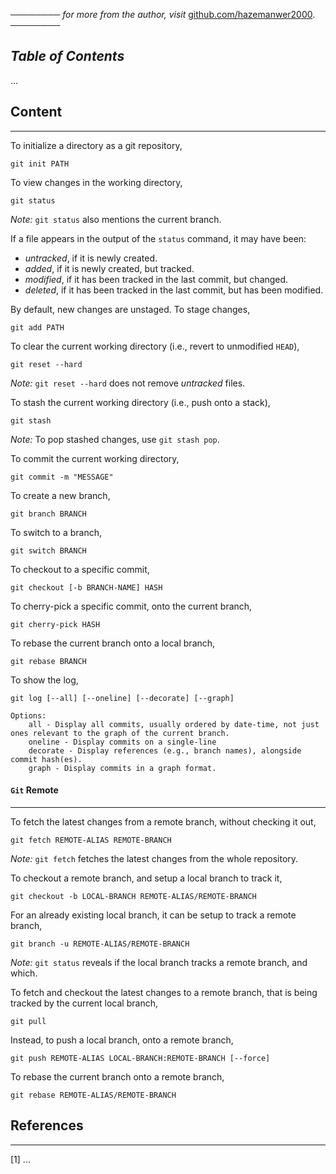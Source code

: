 ──────── *for more from the author, visit* [github.com/hazemanwer2000](https://github.com/hazemanwer2000). ────────
## *Table of Contents*
...
## Content
---
To initialize a directory as a git repository,

```
git init PATH
```

To view changes in the working directory,

```
git status
```

*Note:* `git status` also mentions the current branch.

If a file appears in the output of the `status` command, it may have been:
* *untracked*, if it is newly created.
* *added*, if it is newly created, but tracked.
* *modified*, if it has been tracked in the last commit, but changed.
* *deleted*, if it has been tracked in the last commit, but has been modified.

By default, new changes are unstaged. To stage changes,

```
git add PATH
```

To clear the current working directory (i.e., revert to unmodified `HEAD`),

```
git reset --hard
```

*Note:* `git reset --hard` does not remove *untracked* files.

To stash the current working directory (i.e., push onto a stack),

```
git stash
```

*Note:* To pop stashed changes, use `git stash pop`.

To commit the current working directory,

```
git commit -m "MESSAGE"
```

To create a new branch,

```
git branch BRANCH
```

To switch to a branch,

```
git switch BRANCH
```

To checkout to a specific commit,

```
git checkout [-b BRANCH-NAME] HASH
```

To cherry-pick a specific commit, onto the current branch,

```
git cherry-pick HASH
```

To rebase the current branch onto a local branch,

```
git rebase BRANCH
```

To show the log,

```
git log [--all] [--oneline] [--decorate] [--graph]

Options:
	all - Display all commits, usually ordered by date-time, not just ones relevant to the graph of the current branch.
	oneline - Display commits on a single-line
	decorate - Display references (e.g., branch names), alongside commit hash(es).
	graph - Display commits in a graph format.
```
#### `Git` Remote
---
To fetch the latest changes from a remote branch, without checking it out,

```
git fetch REMOTE-ALIAS REMOTE-BRANCH
```

*Note:* `git fetch` fetches the latest changes from the whole repository.

To checkout a remote branch, and setup a local branch to track it,

```
git checkout -b LOCAL-BRANCH REMOTE-ALIAS/REMOTE-BRANCH
```

For an already existing local branch, it can be setup to track a remote branch,

```
git branch -u REMOTE-ALIAS/REMOTE-BRANCH
```

*Note:* `git status` reveals if the local branch tracks a remote branch, and which.

To fetch and checkout the latest changes to a remote branch, that is being tracked by the current local branch,

```
git pull
```

Instead, to push a local branch, onto a remote branch,

```
git push REMOTE-ALIAS LOCAL-BRANCH:REMOTE-BRANCH [--force]
```

To rebase the current branch onto a remote branch,

```
git rebase REMOTE-ALIAS/REMOTE-BRANCH
```
## References
---
[1] ...